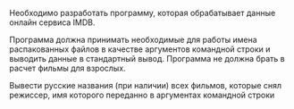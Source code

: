 Необходимо разработать программу, которая обрабатывает данные онлайн сервиса IMDB.

Программа должна принимать необходимые для работы имена распакованных файлов в качестве аргументов командной строки и выводить данные в стандартный вывод.
Программа не должна брать в расчет фильмы для взрослых.

Вывести русские названия (при наличии) всех фильмов, которые снял режиссер, имя которого переданно в аргументах командной строки
